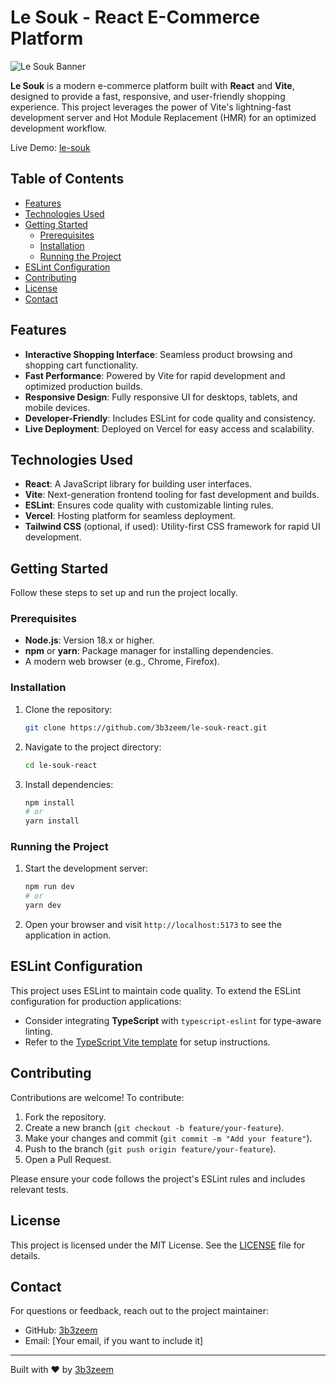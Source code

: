 # Le Souk - React E-Commerce Platform

![Le Souk Banner](le-sock/src/assets/Screenshot.png?text=Le+Souk+E-Commerce) <!-- Replace with actual banner image if available -->

**Le Souk** is a modern e-commerce platform built with **React** and **Vite**, designed to provide a fast, responsive, and user-friendly shopping experience. This project leverages the power of Vite's lightning-fast development server and Hot Module Replacement (HMR) for an optimized development workflow.

Live Demo: [le-souk](https://le-souk.vercel.app/)

## Table of Contents
- [Features](#features)
- [Technologies Used](#technologies-used)
- [Getting Started](#getting-started)
  - [Prerequisites](#prerequisites)
  - [Installation](#installation)
  - [Running the Project](#running-the-project)
- [ESLint Configuration](#eslint-configuration)
- [Contributing](#contributing)
- [License](#license)
- [Contact](#contact)

## Features
- **Interactive Shopping Interface**: Seamless product browsing and shopping cart functionality.
- **Fast Performance**: Powered by Vite for rapid development and optimized production builds.
- **Responsive Design**: Fully responsive UI for desktops, tablets, and mobile devices.
- **Developer-Friendly**: Includes ESLint for code quality and consistency.
- **Live Deployment**: Deployed on Vercel for easy access and scalability.

## Technologies Used
- **React**: A JavaScript library for building user interfaces.
- **Vite**: Next-generation frontend tooling for fast development and builds.
- **ESLint**: Ensures code quality with customizable linting rules.
- **Vercel**: Hosting platform for seamless deployment.
- **Tailwind CSS** (optional, if used): Utility-first CSS framework for rapid UI development.

## Getting Started

Follow these steps to set up and run the project locally.

### Prerequisites
- **Node.js**: Version 18.x or higher.
- **npm** or **yarn**: Package manager for installing dependencies.
- A modern web browser (e.g., Chrome, Firefox).

### Installation
1. Clone the repository:
   ```bash
   git clone https://github.com/3b3zeem/le-souk-react.git
   ```
2. Navigate to the project directory:
   ```bash
   cd le-souk-react
   ```
3. Install dependencies:
   ```bash
   npm install
   # or
   yarn install
   ```

### Running the Project
1. Start the development server:
   ```bash
   npm run dev
   # or
   yarn dev
   ```
2. Open your browser and visit `http://localhost:5173` to see the application in action.

## ESLint Configuration
This project uses ESLint to maintain code quality. To extend the ESLint configuration for production applications:
- Consider integrating **TypeScript** with `typescript-eslint` for type-aware linting.
- Refer to the [TypeScript Vite template](https://github.com/vitejs/vite/tree/main/packages/create-vite/template-react-ts) for setup instructions.

## Contributing
Contributions are welcome! To contribute:
1. Fork the repository.
2. Create a new branch (`git checkout -b feature/your-feature`).
3. Make your changes and commit (`git commit -m "Add your feature"`).
4. Push to the branch (`git push origin feature/your-feature`).
5. Open a Pull Request.

Please ensure your code follows the project's ESLint rules and includes relevant tests.

## License
This project is licensed under the MIT License. See the [LICENSE](LICENSE) file for details.

## Contact
For questions or feedback, reach out to the project maintainer:
- GitHub: [3b3zeem](https://github.com/3b3zeem)
- Email: [Your email, if you want to include it]

---

Built with ❤️ by [3b3zeem](https://github.com/3b3zeem)